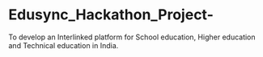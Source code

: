 # Edusync_Hackathon_Project-
To develop an Interlinked platform for School education, Higher education and Technical  education in India.
